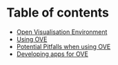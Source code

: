 # Table of contents

* [Open Visualisation Environment](README.md)
* [Using OVE](USAGE.md)
* [Potential Pitfalls when using OVE](PITFALLS.md)
* [Developing apps for OVE](APP_DEVELOPMENT.md)